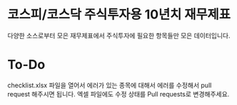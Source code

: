 # 코스피/코스닥 주식투자용 10년치 재무제표

다양한 소스로부터 모은 재무제표에서 주식투자에 필요한 항목들만 모은 데이터입니다. 

# To-Do
checklist.xlsx 파일을 열어서 에러가 있는 종목에 대해서 에러를 수정해서 pull request 해주시면 됩니다.
엑셀 파일에도 수정 상태를 Pull requests로 변경해주세요. 


